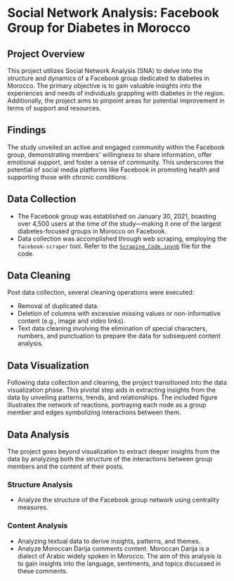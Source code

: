 # Social Network Analysis: Facebook Group for Diabetes in Morocco

## Project Overview

This project utilizes Social Network Analysis (SNA) to delve into the structure and dynamics of a Facebook group dedicated to diabetes in Morocco. The primary objective is to gain valuable insights into the experiences and needs of individuals grappling with diabetes in the region. Additionally, the project aims to pinpoint areas for potential improvement in terms of support and resources.

## Findings

The study unveiled an active and engaged community within the Facebook group, demonstrating members' willingness to share information, offer emotional support, and foster a sense of community. This underscores the potential of social media platforms like Facebook in promoting health and supporting those with chronic conditions.

## Data Collection

- The Facebook group was established on January 30, 2021, boasting over 4,500 users at the time of the study—making it one of the largest diabetes-focused groups in Morocco on Facebook.
- Data collection was accomplished through web scraping, employing the `facebook-scraper` tool. Refer to the [`Scraping_Code.ipynb`](Scraping_Code.ipynb) file for the code.

## Data Cleaning

Post data collection, several cleaning operations were executed:

- Removal of duplicated data.
- Deletion of columns with excessive missing values or non-informative content (e.g., image and video links).
- Text data cleaning involving the elimination of special characters, numbers, and punctuation to prepare the data for subsequent content analysis.

## Data Visualization

Following data collection and cleaning, the project transitioned into the data visualization phase. This pivotal step aids in extracting insights from the data by unveiling patterns, trends, and relationships. The included figure illustrates the network of reactions, portraying each node as a group member and edges symbolizing interactions between them.

## Data Analysis

The project goes beyond visualization to extract deeper insights from the data by analyzing both the structure of the interactions between group members and the content of their posts.

### Structure Analysis

- Analyze the structure of the Facebook group network using centrality measures.

### Content Analysis

- Analyzing textual data to derive insights, patterns, and themes.
- Analyze Moroccan Darija comments content. Moroccan Darija is a dialect of Arabic widely spoken in Morocco. The aim of this analysis is to gain insights into the language, sentiments, and topics discussed in these comments.
